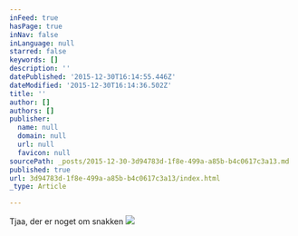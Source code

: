 ```yaml
---
inFeed: true
hasPage: true
inNav: false
inLanguage: null
starred: false
keywords: []
description: ''
datePublished: '2015-12-30T16:14:55.446Z'
dateModified: '2015-12-30T16:14:36.502Z'
title: ''
author: []
authors: []
publisher:
  name: null
  domain: null
  url: null
  favicon: null
sourcePath: _posts/2015-12-30-3d94783d-1f8e-499a-a85b-b4c0617c3a13.md
published: true
url: 3d94783d-1f8e-499a-a85b-b4c0617c3a13/index.html
_type: Article

---
```

Tjaa, der er noget om snakken
![](https://the-grid-user-content.s3-us-west-2.amazonaws.com/6032e973-3f3e-4383-b56a-f3daa1a4848e.jpg)